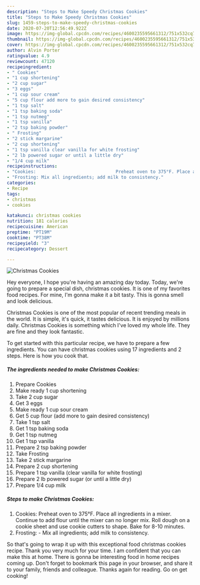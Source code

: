```yaml
---
description: "Steps to Make Speedy Christmas Cookies"
title: "Steps to Make Speedy Christmas Cookies"
slug: 1459-steps-to-make-speedy-christmas-cookies
date: 2020-07-20T12:56:49.922Z
image: https://img-global.cpcdn.com/recipes/4600235595661312/751x532cq70/christmas-cookies-recipe-main-photo.jpg
thumbnail: https://img-global.cpcdn.com/recipes/4600235595661312/751x532cq70/christmas-cookies-recipe-main-photo.jpg
cover: https://img-global.cpcdn.com/recipes/4600235595661312/751x532cq70/christmas-cookies-recipe-main-photo.jpg
author: Alvin Porter
ratingvalue: 4.9
reviewcount: 47120
recipeingredient:
- " Cookies"
- "1 cup shortening"
- "2 cup sugar"
- "3 eggs"
- "1 cup sour cream"
- "5 cup flour add more to gain desired consistency"
- "1 tsp salt"
- "1 tsp baking soda"
- "1 tsp nutmeg"
- "1 tsp vanilla"
- "2 tsp baking powder"
- " Frosting"
- "2 stick margarine"
- "2 cup shortening"
- "1 tsp vanilla clear vanilla for white frosting"
- "2 lb powered sugar or until a little dry"
- "1/4 cup milk"
recipeinstructions:
- "Cookies:                              Preheat oven to 375°F. Place all ingredients in a mixer. Continue to add flour until the mixer can no longer mix. Roll dough on a cookie sheet and use cookie cutters to shape. Bake for 8-10 minutes."
- "Frosting: Mix all ingredients; add milk to consistency."
categories:
- Recipe
tags:
- christmas
- cookies

katakunci: christmas cookies 
nutrition: 181 calories
recipecuisine: American
preptime: "PT19M"
cooktime: "PT38M"
recipeyield: "3"
recipecategory: Dessert

---
```



![Christmas Cookies](https://img-global.cpcdn.com/recipes/4600235595661312/751x532cq70/christmas-cookies-recipe-main-photo.jpg)

Hey everyone, I hope you're having an amazing day today. Today, we're going to prepare a special dish, christmas cookies. It is one of my favorites food recipes. For mine, I'm gonna make it a bit tasty. This is gonna smell and look delicious.

Christmas Cookies is one of the most popular of recent trending meals in the world. It is simple, it's quick, it tastes delicious. It is enjoyed by millions daily. Christmas Cookies is something which I've loved my whole life. They are fine and they look fantastic.




To get started with this particular recipe, we have to prepare a few ingredients. You can have christmas cookies using 17 ingredients and 2 steps. Here is how you cook that.

<!--inarticleads1-->

##### The ingredients needed to make Christmas Cookies:

1. Prepare  Cookies
1. Make ready 1 cup shortening
1. Take 2 cup sugar
1. Get 3 eggs
1. Make ready 1 cup sour cream
1. Get 5 cup flour (add more to gain desired consistency)
1. Take 1 tsp salt
1. Get 1 tsp baking soda
1. Get 1 tsp nutmeg
1. Get 1 tsp vanilla
1. Prepare 2 tsp baking powder
1. Take  Frosting
1. Take 2 stick margarine
1. Prepare 2 cup shortening
1. Prepare 1 tsp vanilla (clear vanilla for white frosting)
1. Prepare 2 lb powered sugar (or until a little dry)
1. Prepare 1/4 cup milk




<!--inarticleads2-->

##### Steps to make Christmas Cookies:

1. Cookies:                              Preheat oven to 375°F. Place all ingredients in a mixer. Continue to add flour until the mixer can no longer mix. Roll dough on a cookie sheet and use cookie cutters to shape. Bake for 8-10 minutes.
1. Frosting: - Mix all ingredients; add milk to consistency.




So that's going to wrap it up with this exceptional food christmas cookies recipe. Thank you very much for your time. I am confident that you can make this at home. There is gonna be interesting food in home recipes coming up. Don't forget to bookmark this page in your browser, and share it to your family, friends and colleague. Thanks again for reading. Go on get cooking!
